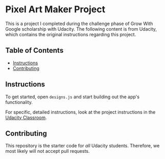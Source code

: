# Pixel Art Maker Project

This is a project I completed during the challenge phase of Grow With Google scholarship with Udacity. The following content is from Udacity, which contains the original instructions regarding this project.

## Table of Contents

* [Instructions](#instructions)
* [Contributing](#contributing)

## Instructions

To get started, open `designs.js` and start building out the app's functionality.

For specific, detailed instructions, look at the project instructions in the [Udacity Classroom](https://classroom.udacity.com/me).

## Contributing

This repository is the starter code for _all_ Udacity students. Therefore, we most likely will not accept pull requests.
